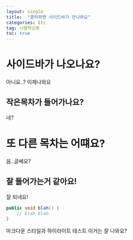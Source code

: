 ```yaml
---
layout: single
title:  "클릭하면 사이드바가 안나와요"
categories: Etc
tag: 시행착오중
toc: true
---
```


# 사이드바가 나오나요?

아니요..?
이제나와요
## 작은목차가 들어가나요?
네?
# 또 다른 목차는 어떄요?
음..글쎄요?
## 잘 들어가는거 같아요!
잘 되네요!

``` java
public void blah() {
    // blah blah
}
```
마크다운 스타일과 하이라이트 테스트
이거는 잘 나와요?